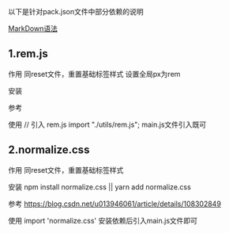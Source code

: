以下是针对pack.json文件中部分依赖的说明

[MarkDown语法](https://www.5axxw.com/wiki/content/pvhw6l)

## 1.rem.js

作用
同reset文件，重置基础标签样式
设置全局px为rem

安装


参考


使用
// 引入  rem.js
import "./utils/rem.js";
main.js文件引入既可

## 2.normalize.css

作用
同reset文件，重置基础标签样式

安装
npm install normalize.css || yarn add normalize.css

参考
https://blog.csdn.net/u013946061/article/details/108302849

使用
import 'normalize.css'
安装依赖后引入main.js文件即可

